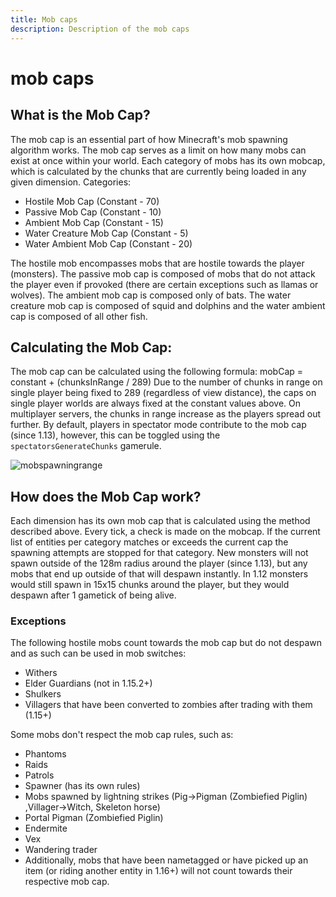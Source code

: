 ```yaml
---
title: Mob caps
description: Description of the mob caps
---
```


# mob caps

## What is the Mob Cap?
The mob cap is an essential part of how Minecraft's mob spawning algorithm works. The mob cap serves as a limit on how many mobs can exist at once within your world. Each category of mobs has its own mobcap, which is calculated by the chunks that are currently being loaded in any given dimension.
Categories:
- Hostile Mob Cap (Constant - 70)
- Passive Mob Cap (Constant - 10)
- Ambient Mob Cap (Constant - 15)
- Water Creature Mob Cap (Constant - 5)
- Water Ambient Mob Cap (Constant - 20)

The hostile mob encompasses mobs that are hostile towards the player (monsters). The passive mob cap is composed of mobs that do not attack the player even if provoked (there are certain exceptions such as llamas or wolves). The ambient mob cap is composed only of bats. The water creature mob cap is composed of squid and dolphins and the water ambient cap is composed of all other fish.
## Calculating the Mob Cap:
The mob cap can be calculated using the following formula:
mobCap = constant + (chunksInRange / 289)
Due to the number of chunks in range on single player being fixed to 289 (regardless of view distance), the caps on single player worlds are always fixed at the constant values above. On multiplayer servers, the chunks in range increase as the players spread out further. By default, players in spectator mode contribute to the mob cap (since 1.13), however, this can be toggled using the `spectatorsGenerateChunks` gamerule.

![mobspawningrange](https://cdn.discordapp.com/attachments/804010832467984415/817074344781545472/801.png)
## How does the Mob Cap work?
Each dimension has its own mob cap that is calculated using the method described above. Every tick, a check is made on the mobcap. If the current list of entities per category matches or exceeds the current cap the spawning attempts are stopped for that category. New monsters will not spawn outside of the 128m radius around the player (since 1.13), but any mobs that end up outside of that will despawn instantly. In 1.12 monsters would still spawn in 15x15 chunks around the player, but they would despawn after 1 gametick of being alive.
### Exceptions
The following hostile mobs count towards the mob cap but do not despawn and as such can be used in mob switches:
- Withers
- Elder Guardians (not in 1.15.2+)
- Shulkers
- Villagers that have been converted to zombies after trading with them
 (1.15+)
 
 Some mobs don't respect the mob cap rules, such as:
- Phantoms
- Raids
- Patrols
- Spawner (has its own rules)
- Mobs spawned by lightning strikes (Pig->Pigman (Zombiefied Piglin) ,Villager->Witch, Skeleton horse)
- Portal Pigman (Zombiefied Piglin)
- Endermite
- Vex
- Wandering trader
- Additionally, mobs that have been nametagged or have picked up an item (or riding another entity in 1.16+) will not count towards their respective mob cap.
